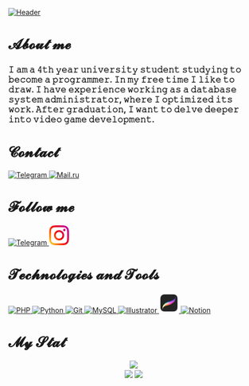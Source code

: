 [![Header](https://github.com/HelenGapicheva/helengapicheva/blob/main/assets/SEILOR_MOON.png)](https://www.instagram.com/helen_gapicheva)

# 𝓐𝓫𝓸𝓾𝓽 𝓶𝓮
### 𝙸 𝚊𝚖 𝚊 𝟺𝚝𝚑 𝚢𝚎𝚊𝚛 𝚞𝚗𝚒𝚟𝚎𝚛𝚜𝚒𝚝𝚢 𝚜𝚝𝚞𝚍𝚎𝚗𝚝 𝚜𝚝𝚞𝚍𝚢𝚒𝚗𝚐 𝚝𝚘 𝚋𝚎𝚌𝚘𝚖𝚎 𝚊 𝚙𝚛𝚘𝚐𝚛𝚊𝚖𝚖𝚎𝚛. 𝙸𝚗 𝚖𝚢 𝚏𝚛𝚎𝚎 𝚝𝚒𝚖𝚎 𝙸 𝚕𝚒𝚔𝚎 𝚝𝚘 𝚍𝚛𝚊𝚠. 𝙸 𝚑𝚊𝚟𝚎 𝚎𝚡𝚙𝚎𝚛𝚒𝚎𝚗𝚌𝚎 𝚠𝚘𝚛𝚔𝚒𝚗𝚐 𝚊𝚜 𝚊 𝚍𝚊𝚝𝚊𝚋𝚊𝚜𝚎 𝚜𝚢𝚜𝚝𝚎𝚖 𝚊𝚍𝚖𝚒𝚗𝚒𝚜𝚝𝚛𝚊𝚝𝚘𝚛, 𝚠𝚑𝚎𝚛𝚎 𝙸 𝚘𝚙𝚝𝚒𝚖𝚒𝚣𝚎𝚍 𝚒𝚝𝚜 𝚠𝚘𝚛𝚔. 𝙰𝚏𝚝𝚎𝚛 𝚐𝚛𝚊𝚍𝚞𝚊𝚝𝚒𝚘𝚗, 𝙸 𝚠𝚊𝚗𝚝 𝚝𝚘 𝚍𝚎𝚕𝚟𝚎 𝚍𝚎𝚎𝚙𝚎𝚛 𝚒𝚗𝚝𝚘 𝚟𝚒𝚍𝚎𝚘 𝚐𝚊𝚖𝚎 𝚍𝚎𝚟𝚎𝚕𝚘𝚙𝚖𝚎𝚗𝚝.

# 𝓒𝓸𝓷𝓽𝓪𝓬𝓽
<div id = "Contact">
    <a href = "https://t.me/ananashel" target = "_blank" rel = "noopener noreferrer">               
         <img src = "https://cdn-icons-png.flaticon.com/512/2111/2111646.png" width = "40" height = "40" alt = "Telegram"/>
    </a>
    <a href = "mailto:ananas2.13@mail.ru" target = "_blank" rel ="noopener noreferrer">
        <img src = "https://github.com/HelenGapicheva/helengapicheva/blob/main/assets/mail.png" width = "40" height = "40" alt = "Mail.ru"/>
    </a>
</div>

# 𝓕𝓸𝓵𝓵𝓸𝔀 𝓶𝓮
<div id = "Follow me">
    <a href = "https://t.me/gapart_h" target = "_blank" rel = "noopener noreferrer">
        <img src = "https://cdn-icons-png.flaticon.com/512/2111/2111646.png" width = "40" height = "40" alt = "Telegram"/>
    </a>
    <a href = "https://www.instagram.com/helengapicheva/" target = "_blank" rel ="noopener noreferrer">
        <img src = "assets/instagram.png" width = "40" height = "40" alt = "Instagram"/>
    </a>
</div>

# 𝓣𝓮𝓬𝓱𝓷𝓸𝓵𝓸𝓰𝓲𝓮𝓼 𝓪𝓷𝓭 𝓣𝓸𝓸𝓵𝓼
<div id = "Technologies and Tools"> 
    <a href = "https://www.php.net/" target = "_blank" rel = "noopener noreferrer">
        <img src="https://raw.githubusercontent.com/danielcranney/readme-generator/main/public/icons/skills/php-colored.svg" width = "40" height = "40" alt = "PHP"/>
    </a>
    <a href = "https://www.python.org/" target = "_blank" rel = "noopener noreferrer">
        <img src="https://raw.githubusercontent.com/danielcranney/readme-generator/main/public/icons/skills/python-colored.svg" width = "40" height = "40" alt = "Python"/>
    </a>
    <a href = "https://git-scm.com/" target = "_blank" rel = "noopener noreferrer">
        <img src = "https://raw.githubusercontent.com/danielcranney/readme-generator/main/public/icons/skills/git-colored.svg" width = "40" height = "40" alt = "Git"/>
    </a>
    <a href = "https://www.mysql.com/" target = "_blank" rel = "noopener noreferrer">
        <img src = "https://raw.githubusercontent.com/danielcranney/readme-generator/main/public/icons/skills/mysql-colored.svg" width = "40" height = "40" alt = "MySQL"/>
    </a>
    <a href = "https://www.adobe.com/products/illustrator.html" target = "_blank" rel = "noopener noreferrer">
        <img src = "https://raw.githubusercontent.com/danielcranney/readme-generator/main/public/icons/skills/illustrator-colored.svg" width = "40" height = "40" alt = "Illustrator"/>
    </a> 
    <a href = "https://procreate.com" target = "_blank" rel = "noopener noreferrer">
        <img src = "assets/procreate.png" width = "40" height = "40" alt = "Procreate"/>
    </a>
    <a href = "https://www.notion.so" target = "_blank" rel = "noopener noreferrer">
        <img src = "https://upload.wikimedia.org/wikipedia/commons/e/e9/Notion-logo.svg" width = "40" height = "40" alt = "Notion"/>
    </a>
</div>

# 𝓜𝔂 𝓢𝓽𝓪𝓽
<div id="Stat" align = "center">
    <img src="http://github-profile-summary-cards.vercel.app/api/cards/profile-details?username=HelenGapicheva&theme=tokyonight"/>
    <div>
        <img src="http://github-profile-summary-cards.vercel.app/api/cards/most-commit-language?username=HelenGapicheva&theme=tokyonight"/>
        <img src="http://github-profile-summary-cards.vercel.app/api/cards/stats?username=HelenGapicheva&theme=tokyonight"/>
    </div>
</div>